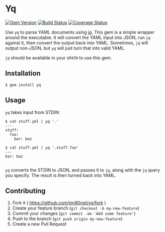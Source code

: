 # Yq

[![Gem Version](https://badge.fury.io/rb/yq.svg)](http://badge.fury.io/rb/yq)
[![Build Status](https://travis-ci.org/jim80net/yq.svg?branch=master)](https://travis-ci.org/jim80net/yq)
[![Coverage Status](https://coveralls.io/repos/jim80net/yq/badge.svg?branch=master&service=github)](https://coveralls.io/github/jim80net/yq?branch=master)

Use `yq` to parse YAML documents using [jq](https://stedolan.github.io/jq/). This gem is a simple wrapper around the executable. It will convert the YAML input into JSON, run `jq` against it, then convert the output back into YAML. Sometimes, `jq` will output non-JSON, but `yq` will just turn that into valid YAML. 

`jq` should be available in your `$PATH` to use this gem. 

## Installation

    $ gem install yq

## Usage

`yq` takes input from STDIN: 

```
$ cat stuff.yml | yq '.'
---
stuff:
  foo: 
    bar: baz
   
$ cat stuff.yml | yq '.stuff.foo'
---
bar: baz
    
```

`yq`  converts the STDIN to JSON, and passes it to `jq`, along with the `jq` query you specify. The result is then turned back into YAML.  

## Contributing

1. Fork it ( https://github.com/jim80net/yq/fork )
2. Create your feature branch (`git checkout -b my-new-feature`)
3. Commit your changes (`git commit -am 'Add some feature'`)
4. Push to the branch (`git push origin my-new-feature`)
5. Create a new Pull Request
